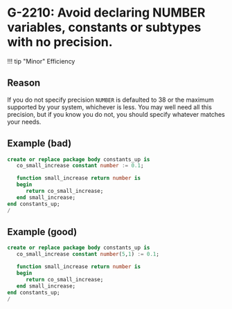 # G-2210: Avoid declaring NUMBER variables, constants or subtypes with no precision.

!!! tip "Minor"
    Efficiency

## Reason

If you do not specify precision `NUMBER` is defaulted to 38 or the maximum supported by your system, whichever is less. You may well need all this precision, but if you know you do not, you should specify whatever matches your needs.

## Example (bad)

``` sql
create or replace package body constants_up is
   co_small_increase constant number := 0.1;

   function small_increase return number is
   begin
      return co_small_increase;
   end small_increase;
end constants_up;
/
```

## Example (good)

``` sql
create or replace package body constants_up is
   co_small_increase constant number(5,1) := 0.1;

   function small_increase return number is
   begin
      return co_small_increase;
   end small_increase;
end constants_up;
/
```